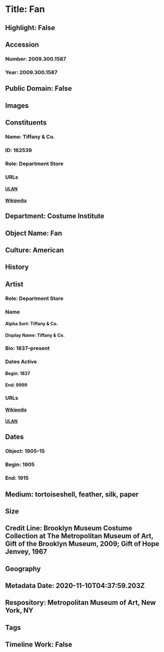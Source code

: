 # Title: Fan
## Highlight: False
## Accession
### Number: 2009.300.1587
### Year: 2009.300.1587
## Public Domain: False
## Images
## Constituents
### Name: Tiffany &amp; Co.
### ID: 162539
### Role: Department Store
### URLs
#### [ULAN](http://vocab.getty.edu/page/ulan/500330306)
#### [Wikipedia](https://www.wikidata.org/wiki/Q1066858)
## Department: Costume Institute
## Object Name: Fan
## Culture: American
## History
## Artist
### Role: Department Store
### Name
#### Alpha Sort: Tiffany & Co.
#### Display Name: Tiffany & Co.
### Bio: 1837–present
### Dates Active
#### Begin: 1837
#### End: 9999
### URLs
#### [Wikipedia](https://www.wikidata.org/wiki/Q1066858)
#### [ULAN](http://vocab.getty.edu/page/ulan/500330306)
## Dates
### Object: 1905–15
### Begin: 1905
### End: 1915
## Medium: tortoiseshell, feather, silk, paper
## Size
## Credit Line: Brooklyn Museum Costume Collection at The Metropolitan Museum of Art, Gift of the Brooklyn Museum, 2009; Gift of Hope Jenvey, 1967
## Geography
## Metadata Date: 2020-11-10T04:37:59.203Z
## Respository: Metropolitan Museum of Art, New York, NY
## Tags
## Timeline Work: False